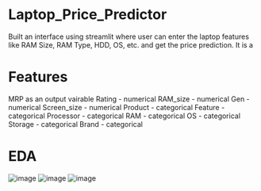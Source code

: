 # Laptop_Price_Predictor
Built an interface using streamlit where user can enter the laptop features like RAM Size, RAM Type, HDD, OS, etc. and get the price prediction. It is a 

# Features
MRP as an output vairable                                Rating - numerical 
RAM_size - numerical
Gen - numerical
Screen_size - numerical
Product - categorical
Feature - categorical
Processor - categorical
RAM - categorical
OS - categorical
Storage - categorical
Brand - categorical


# EDA
![image](https://github.com/Mozammil612/Laptop_Price_Predictor/assets/118210845/476143e2-d981-45fb-af1f-ddfa380421eb)
![image](https://github.com/Mozammil612/Laptop_Price_Predictor/assets/118210845/f35ce4a9-ed4b-4b32-b15f-44b0e84f164d)
![image](https://github.com/Mozammil612/Laptop_Price_Predictor/assets/118210845/db5ee94e-9428-40ab-91df-4f135fae0849)

